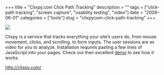+++
title = "Clixpy.com Click Path Tracking"
description = ""
tags = ["click-path tracking", "screen capture", "usability testing", "video"]
date = "2009-06-01"
categories = ["tools"]
slug = "clixpycom-click-path-tracking"
+++


<div class="tool-screenshot mb1"><a href="http://clixpy.com/"><img id="bluga-thumbnail-2768" class="bluga-thumbnail custom" src="/media/bluga/
wt52307896a41d5_custom.jpg"/></a></div><p>Clixpy is a service that tracks everything your site’s users do, from mouse movement, clicks, and scrolling, to form inputs. The user sessions are as video for you to analyze. Installation requires pasting a few lines of JavaScript into your pages. Check out their excellent <a href="http://clixpy.com/demo">demo</a> to see how it works.</p>
  
<p><a href="http://clixpy.com/">http://clixpy.com/</a></p>
      
